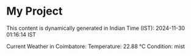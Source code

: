 # My Project

This content is dynamically generated in Indian Time (IST): 2024-11-30 01:16:14 IST


Current Weather in Coimbatore:
Temperature: 22.88 °C
Condition: mist
